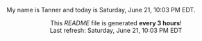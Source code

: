 My name is Tanner and today is Saturday, June 21, 10:03 PM EDT.

<p align="center">This <i>README</i> file is generated <b>every 3 hours</b>!</br>Last refresh: Saturday, June 21, 10:03 PM EDT<br /></p>
